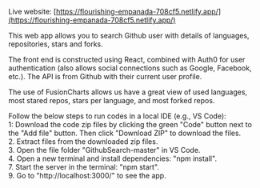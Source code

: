 Live website: [https://flourishing-empanada-708cf5.netlify.app/](https://flourishing-empanada-708cf5.netlify.app/)

This web app allows you to search Github user with details of languages, repositories, stars and forks.

The front end is constructed using React, combined with Auth0 for user authentication (also allows social connections such as Google, Facebook, etc.). The API is from Github with their current user profile.

The use of FusionCharts allows us have a great view of used languages, most stared repos, stars per language, and most forked repos.

Follow the below steps to run codes in a local IDE (e.g., VS Code): <br />
1: Download the code zip files by clicking the green "Code" button next to the "Add file" button. Then click "Download ZIP" to download the files. <br /> 2. Extract files from the downloaded zip files. <br /> 3. Open the file folder "GithubSearch-master" in VS Code. <br /> 4. Open a new terminal and install dependencies: "npm install". <br /> 7. Start the server in the terminal: "npm start". <br /> 9. Go to "http://localhost:3000/" to see the app.
